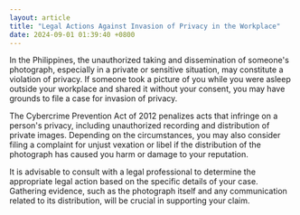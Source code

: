 ```yaml
---
layout: article
title: "Legal Actions Against Invasion of Privacy in the Workplace"
date: 2024-09-01 01:39:40 +0800
---
```


<p>In the Philippines, the unauthorized taking and dissemination of someone&#39;s photograph, especially in a private or sensitive situation, may constitute a violation of privacy. If someone took a picture of you while you were asleep outside your workplace and shared it without your consent, you may have grounds to file a case for invasion of privacy.</p><p>The Cybercrime Prevention Act of 2012 penalizes acts that infringe on a person&#39;s privacy, including unauthorized recording and distribution of private images. Depending on the circumstances, you may also consider filing a complaint for unjust vexation or libel if the distribution of the photograph has caused you harm or damage to your reputation.</p><p>It is advisable to consult with a legal professional to determine the appropriate legal action based on the specific details of your case. Gathering evidence, such as the photograph itself and any communication related to its distribution, will be crucial in supporting your claim.</p>